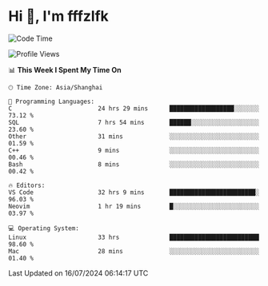 # Hi 👋, I'm fffzlfk

<!--START_SECTION:waka-->
![Code Time](http://img.shields.io/badge/Code%20Time-781%20hrs%203%20mins-blue)

![Profile Views](http://img.shields.io/badge/Profile%20Views-0-blue)

📊 **This Week I Spent My Time On** 

```text
🕑︎ Time Zone: Asia/Shanghai

💬 Programming Languages: 
C                        24 hrs 29 mins      ██████████████████░░░░░░░   73.12 % 
SQL                      7 hrs 54 mins       ██████░░░░░░░░░░░░░░░░░░░   23.60 % 
Other                    31 mins             ░░░░░░░░░░░░░░░░░░░░░░░░░   01.59 % 
C++                      9 mins              ░░░░░░░░░░░░░░░░░░░░░░░░░   00.46 % 
Bash                     8 mins              ░░░░░░░░░░░░░░░░░░░░░░░░░   00.42 % 

🔥 Editors: 
VS Code                  32 hrs 9 mins       ████████████████████████░   96.03 % 
Neovim                   1 hr 19 mins        █░░░░░░░░░░░░░░░░░░░░░░░░   03.97 % 

💻 Operating System: 
Linux                    33 hrs              █████████████████████████   98.60 % 
Mac                      28 mins             ░░░░░░░░░░░░░░░░░░░░░░░░░   01.40 % 
```


 Last Updated on 16/07/2024 06:14:17 UTC
<!--END_SECTION:waka-->
